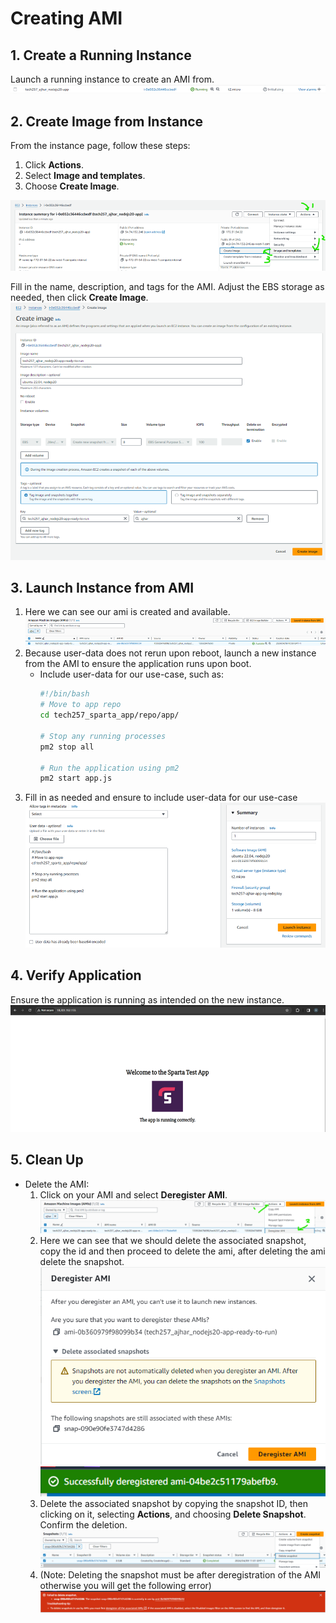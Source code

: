 # Creating AMI

## 1. Create a Running Instance

Launch a running instance to create an AMI from.
![alt text](img/image-10.png)

## 2. Create Image from Instance

From the instance page, follow these steps:
   1. Click **Actions**.
   2. Select **Image and templates**.
   3. Choose **Create Image**.

![alt text](img/image-11.png)
   
Fill in the name, description, and tags for the AMI. Adjust the EBS storage as needed, then click **Create Image**.
![alt text](img/image-12.png)

## 3. Launch Instance from AMI

  1. Here we can see our ami is created and available.
   ![alt text](img/image-13.png)
  2. Because user-data does not rerun upon reboot, launch a new instance from the AMI to ensure the application runs upon boot. 
      - Include user-data for our use-case, such as:
        ```bash
        #!/bin/bash
        # Move to app repo
        cd tech257_sparta_app/repo/app/

        # Stop any running processes
        pm2 stop all

        # Run the application using pm2
        pm2 start app.js
        ```
  3. Fill in as needed and ensure to include user-data for our use-case
   ![alt text](img/image-14.png)

## 4. Verify Application

Ensure the application is running as intended on the new instance.
![alt text](img/image-15.png)

## 5. Clean Up

   - Delete the AMI:
     1. Click on your AMI and select **Deregister AMI**.
      ![alt text](img/image-16.png)
     2. Here we can see that we should delete the associated snapshot, copy the id and then proceed to delete the ami, after deleting the ami delete the snapshot.<br>
      ![alt text](img/image-17.png)
      ![alt text](img/image-18.png)
     3. Delete the associated snapshot by copying the snapshot ID, then clicking on it, selecting **Actions**, and choosing **Delete Snapshot**. Confirm the deletion.
     ![alt text](img/image-19.png)
     4. (Note: Deleting the snapshot must be after deregistration of the AMI otherwise you will get the following error)
      ![alt text](img/image-20.png)
